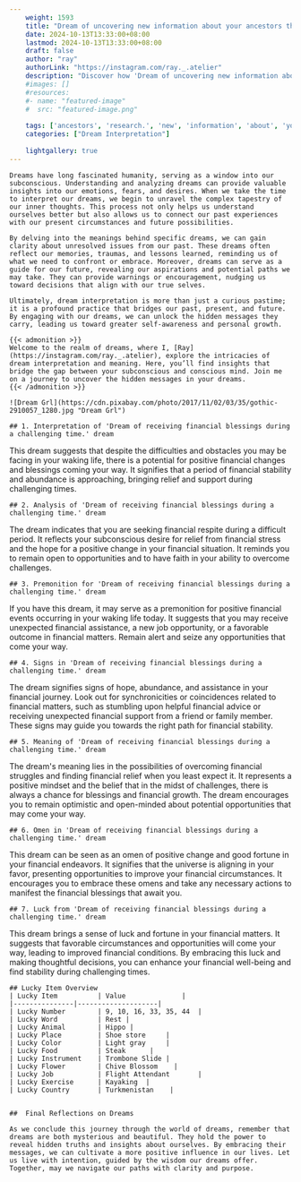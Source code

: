 ```yaml
---
    weight: 1593
    title: "Dream of uncovering new information about your ancestors through research."  # Assuming 'title' column exists
    date: 2024-10-13T13:33:00+08:00
    lastmod: 2024-10-13T13:33:00+08:00
    draft: false
    author: "ray"
    authorLink: "https://instagram.com/ray._.atelier"
    description: "Discover how 'Dream of uncovering new information about your ancestors through research.' can interpret your future and uncover its significant meanings in your life."
    #images: []
    #resources:
    #- name: "featured-image"
    #  src: "featured-image.png"
    
    tags: ['ancestors', 'research.', 'new', 'information', 'about', 'your', 'Dream', 'through', 'of', 'uncovering']
    categories: ["Dream Interpretation"]
    
    lightgallery: true
---
```

    
    Dreams have long fascinated humanity, serving as a window into our subconscious. Understanding and analyzing dreams can provide valuable insights into our emotions, fears, and desires. When we take the time to interpret our dreams, we begin to unravel the complex tapestry of our inner thoughts. This process not only helps us understand ourselves better but also allows us to connect our past experiences with our present circumstances and future possibilities.
    
    By delving into the meanings behind specific dreams, we can gain clarity about unresolved issues from our past. These dreams often reflect our memories, traumas, and lessons learned, reminding us of what we need to confront or embrace. Moreover, dreams can serve as a guide for our future, revealing our aspirations and potential paths we may take. They can provide warnings or encouragement, nudging us toward decisions that align with our true selves.
    
    Ultimately, dream interpretation is more than just a curious pastime; it is a profound practice that bridges our past, present, and future. By engaging with our dreams, we can unlock the hidden messages they carry, leading us toward greater self-awareness and personal growth.
    
    {{< admonition >}}
    Welcome to the realm of dreams, where I, [Ray](https://instagram.com/ray._.atelier), explore the intricacies of dream interpretation and meaning. Here, you’ll find insights that bridge the gap between your subconscious and conscious mind. Join me on a journey to uncover the hidden messages in your dreams.
    {{< /admonition >}}
    
    ![Dream Grl](https://cdn.pixabay.com/photo/2017/11/02/03/35/gothic-2910057_1280.jpg "Dream Grl")
    
    ## 1. Interpretation of 'Dream of receiving financial blessings during a challenging time.' dream
    
This dream suggests that despite the difficulties and obstacles you may be facing in your waking life, there is a potential for positive financial changes and blessings coming your way. It signifies that a period of financial stability and abundance is approaching, bringing relief and support during challenging times.
    
    ## 2. Analysis of 'Dream of receiving financial blessings during a challenging time.' dream
    
The dream indicates that you are seeking financial respite during a difficult period. It reflects your subconscious desire for relief from financial stress and the hope for a positive change in your financial situation. It reminds you to remain open to opportunities and to have faith in your ability to overcome challenges.
    
    ## 3. Premonition for 'Dream of receiving financial blessings during a challenging time.' dream
    
If you have this dream, it may serve as a premonition for positive financial events occurring in your waking life today. It suggests that you may receive unexpected financial assistance, a new job opportunity, or a favorable outcome in financial matters. Remain alert and seize any opportunities that come your way.
    
    ## 4. Signs in 'Dream of receiving financial blessings during a challenging time.' dream
    
The dream signifies signs of hope, abundance, and assistance in your financial journey. Look out for synchronicities or coincidences related to financial matters, such as stumbling upon helpful financial advice or receiving unexpected financial support from a friend or family member. These signs may guide you towards the right path for financial stability.
    
    ## 5. Meaning of 'Dream of receiving financial blessings during a challenging time.' dream
    
The dream's meaning lies in the possibilities of overcoming financial struggles and finding financial relief when you least expect it. It represents a positive mindset and the belief that in the midst of challenges, there is always a chance for blessings and financial growth. The dream encourages you to remain optimistic and open-minded about potential opportunities that may come your way.
    
    ## 6. Omen in 'Dream of receiving financial blessings during a challenging time.' dream
    
This dream can be seen as an omen of positive change and good fortune in your financial endeavors. It signifies that the universe is aligning in your favor, presenting opportunities to improve your financial circumstances. It encourages you to embrace these omens and take any necessary actions to manifest the financial blessings that await you.
    
    ## 7. Luck from 'Dream of receiving financial blessings during a challenging time.' dream
    
This dream brings a sense of luck and fortune in your financial matters. It suggests that favorable circumstances and opportunities will come your way, leading to improved financial conditions. By embracing this luck and making thoughtful decisions, you can enhance your financial well-being and find stability during challenging times.
    
    ## Lucky Item Overview
    | Lucky Item          | Value              |
    |---------------|--------------------|
    | Lucky Number        | 9, 10, 16, 33, 35, 44  |
    | Lucky Word          | Rest |
    | Lucky Animal        | Hippo |
    | Lucky Place         | Shoe store     |
    | Lucky Color         | Light gray     |
    | Lucky Food          | Steak      |
    | Lucky Instrument    | Trombone Slide |
    | Lucky Flower        | Chive Blossom    |
    | Lucky Job           | Flight Attendant       |
    | Lucky Exercise      | Kayaking  |
    | Lucky Country       | Turkmenistan    |
    
    
    ##  Final Reflections on Dreams
    
    As we conclude this journey through the world of dreams, remember that dreams are both mysterious and beautiful. They hold the power to reveal hidden truths and insights about ourselves. By embracing their messages, we can cultivate a more positive influence in our lives. Let us live with intention, guided by the wisdom our dreams offer. Together, may we navigate our paths with clarity and purpose.
    